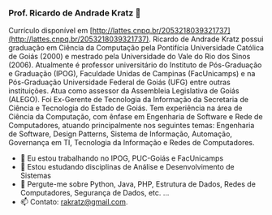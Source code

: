 ### Prof. Ricardo de Andrade Kratz 👋

Currículo disponível em [http://lattes.cnpq.br/2053218039321737](http://lattes.cnpq.br/2053218039321737). 
Ricardo de Andrade Kratz possui graduação em Ciência da Computação pela Pontifícia Universidade Católica de Goiás (2000) e mestrado pela Universidade do Vale do Rio dos Sinos (2006). Atualmente é professor universitário do Instituto de Pós-Graduação e Graduação (IPOG), Faculdade Unidas de Campinas (FacUnicamps) e na Pós-Graduação Universidade Federal de Goiás (UFG) entre outras instituições. Atua como assessor da Assembleia Legislativa de Goiás (ALEGO). Foi Ex-Gerente de Tecnologia da Informação da Secretaria de Ciência e Tecnologia do Estado de Goiás. Tem experiência na área de Ciência da Computação, com ênfase em Engenharia de Software e Rede de Computadores, atuando principalmente nos seguintes temas: Engenharia de Software, Design Patterns, Sistema de Informação, Automação, Governança em TI, Tecnologia da Informação e Redes de Computadores.

- 🔭 Eu estou trabalhando no IPOG, PUC-Goiás e FacUnicamps
- 🌱 Estou estudando disciplinas de Análise e Desenvolvimento de Sistemas
- 💬 Pergute-me sobre Python, Java, PHP, Estrutura de Dados, Redes de Computadores, Segurança de Dados, etc. ...
- 📫 Contato: [rakratz@gmail.com](mailto:rakratz@gmail.com). 

<!--
**rakratz/rakratz** is a ✨ _special_ ✨ repository because its `README.md` (this file) appears on your GitHub profile.

Here are some ideas to get you started:

- 🔭 I’m currently working on ...
- 🌱 I’m currently learning ...
- 👯 I’m looking to collaborate on ...
- 🤔 I’m looking for help with ...
- 💬 Ask me about ...
- 📫 How to reach me: ...
- 😄 Pronouns: ...
- ⚡ Fun fact: ...
-->


